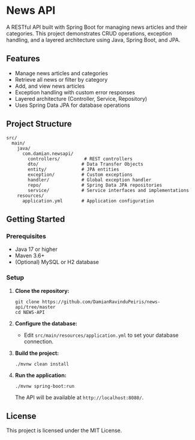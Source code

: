 # News API

A RESTful API built with Spring Boot for managing news articles and their categories. This project demonstrates CRUD operations, exception handling, and a layered architecture using Java, Spring Boot, and JPA.

## Features

- Manage news articles and categories
- Retrieve all news or filter by category
- Add, and view news articles
- Exception handling with custom error responses
- Layered architecture (Controller, Service, Repository)
- Uses Spring Data JPA for database operations

## Project Structure

```
src/
  main/
    java/
      com.damian.newsapi/
        controllers/         # REST controllers
        dto/                # Data Transfer Objects
        entity/             # JPA entities
        exception/          # Custom exceptions
        handler/            # Global exception handler
        repo/               # Spring Data JPA repositories
        service/            # Service interfaces and implementations
    resources/
      application.yml       # Application configuration
```

## Getting Started

### Prerequisites

- Java 17 or higher
- Maven 3.6+
- (Optional) MySQL or H2 database

### Setup

1. **Clone the repository:**
   ```
   git clone https://github.com/DamianRavinduPeiris/news-api/tree/master
   cd NEWS-API
   ```

2. **Configure the database:**
   - Edit `src/main/resources/application.yml` to set your database connection.

3. **Build the project:**
   ```
   ./mvnw clean install
   ```

4. **Run the application:**
   ```
   ./mvnw spring-boot:run
   ```

   The API will be available at `http://localhost:8080/`.


## License

This project is licensed under the MIT License.

